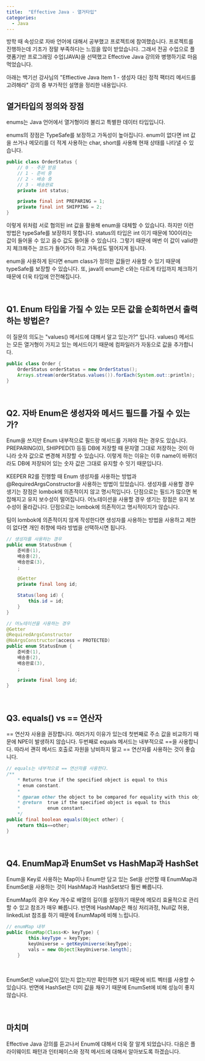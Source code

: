 ```yaml
---
title:  "Effective Java - 열거타입"
categories:
  - Java
---
```


방학 때 속성으로 자바 언어에 대해서 공부했고 프로젝트에 참여했습니다. 프로젝트를 진행하는데 기초가 정말 부족하다는 느낌을 많이 받았습니다. 그래서 전공 수업으로 플랫폼기반 프로그래밍 수업(JAVA)을 선택했고 Effective Java 강의와 병행하기로 마음먹었습니다.

아래는 백기선 강사님의 "Effiective Java Item 1 - 생성자 대신 정적 팩터리 메서드를 고려해라" 강의 중 부가적인 설명을 정리한 내용입니다.


## 열거타입의 정의와 장점
enums는 Java 언어에서 열거형이라 불리고 특별한 데이터 타입입니다.

enums의 장점은 TypeSafe를 보장하고 가독성이 높아집니다. enum이 없다면 int 값을 쓰거나 메모리를 더 적게 사용하는 char, short를 사용해 현재 상태를 나타낼 수 있습니다. 

~~~java
public class OrderStatus {
    // 0 - 주문 받음
    // 1 - 준비 중
    // 2 - 배송 중
    // 3 - 배송완료
    private int status;

    private final int PREPARING = 1;
    private final int SHIPPING = 2;
}
~~~

이렇게 위처럼 서로 협의된 int 값을 활용해 enum을 대체할 수 있습니다. 하지만 이런 방법은 typeSafe를 보장하지 못합니다. status의 타입은 int 이기 때문에 100이라는 값이 들어올 수 있고 음수 값도 들어올 수 있습니다. 그렇기 때문에 매번 이 값이 valid한지 체크해주는 코드가 들어가야 하고 가독성도 떨어지게 됩니다.

enum을 사용하게 된다면 enum class가 정의한 값들만 사용할 수 있기 때문에 typeSafe를 보장할 수 있습니다. 또, java의 enum은 c와는 다르게 타입까지 체크하기 때문에 더욱 타입에 안전해집니다.

<br>

## Q1. Enum 타입을 가질 수 있는 모든 값을 순회하면서 출력하는 방법은?
이 질문의 의도는 "values() 메서드에 대해서 알고 있는가?" 입니다. values() 메서드는 모든 열거형이 가지고 있는 메서드이기 때문에 컴파일러가 자동으로 값을 추가합니다.

~~~java
public class Order {
    OrderStatus orderStatus = new OrderStatus();
    Arrays.stream(orderStatus.values()).forEach(System.out::println);
}
~~~

<br>

## Q2. 자바 Enum은 생성자와 메서드 필드를 가질 수 있는가?
Enum을 쓰지만 Enum 내부적으로 필드랑 메서드를 가져야 하는 경우도 있습니다. PREPARING(0), SHIPPED(1) 등등 DB에 저장할 때 문자열 그대로 저장하는 것이 아니라 숫자 값으로 변경해 저장할 수 있습니다. 이렇게 하는 이유는 이후 name이 바뀌더라도 DB에 저장되어 있는 숫자 값은 그대로 유지할 수 잇기 때문입니다.

KEEPER R2를 진행할 때 Enum 생성자를 사용하는 방법과 @RequiredArgsConstructor을 사용하는 방법이 있었습니다. 생성자를 사용할 경우 생기는 장점은 lombok에 의존적이지 않고 명시적입니다. 단점으로는 필드가 많으면 복잡해지고 유지 보수성이 떨어집니다. 어노테이션을 사용할 경우 생기는 장점은 유지 보수성이 올라갑니다. 단점으로는 lombok에 의존적이고 명시적이지가 않습니다.

팀이 lombok에 의존적이지 않게 작성한다면 생성자를 사용하는 방법을 사용하고 제한이 없다면 개인 취향에 따라 방법을 선택하시면 됩니다.

~~~java
// 생성자를 사용하는 경우
public enum StatusEnum {
    준비중(1),
    배송중(2),
    배송완료(3),
    ;

    @Getter
    private final long id;

    Status(long id) {
        this.id = id;
    }
}
~~~

~~~java
// 어노테이션을 사용하는 경우
@Getter
@RequiredArgsConstructor
@NoArgsConstructor(access = PROTECTED)
public enum StatusEnum {
    준비중(1),
    배송중(2),
    배송완료(3),
    ;

    private final long id;
}
~~~

<br>

## Q3. equals() vs == 연산자
== 연산자 사용을 권장합니다. 여러가지 이유가 있는데 첫번째로 주소 값을 비교하기 때문에 NPE이 발생하지 않습니다. 두번째로 equals 메서드는 내부적으로 ==을 사용합니다. 따라서 괜히 메서드 호출로 자원을 낭비하지 말고 == 연산자를 사용하는 것이 좋습니다. 

~~~java
// equals는 내부적으로 == 연산자를 사용한다.
/**
    * Returns true if the specified object is equal to this
    * enum constant.
    *
    * @param other the object to be compared for equality with this object.
    * @return  true if the specified object is equal to this
    *          enum constant.
    */
public final boolean equals(Object other) {
    return this==other;
}
~~~

<br>


## Q4. EnumMap과 EnumSet vs HashMap과 HashSet
Enum을 Key로 사용하는 Map이나 Enum만 담고 있는 Set을 선언할 때 EnumMap과 EnumSet을 사용하는 것이 HashMap과 HashSet보다 훨씬 빠릅니다.

EnumMap의 경우 Key 개수로 배열의 길이를 설정하기 때문에 메모리 효율적으로 관리할 수 있고 참조가 매우 빠릅니다. 반면에 HashMap은 해싱 처리과정, Null값 허용, linkedList 참조를 하기 때문에 EnumMap에 비해 느립니다.

~~~java
// enumMap 내부
public EnumMap(Class<K> keyType) {
        this.keyType = keyType;
        keyUniverse = getKeyUniverse(keyType);
        vals = new Object[keyUniverse.length];
    }
~~~

<br>

EnumSet은 value값이 있는지 없는지만 확인하면 되기 때문에 비트 벡터를 사용할 수 있습니다. 반면에 HashSet은 더미 값을 채우기 때문에 EnumSet에 비해 성능이 좋지 않습니다.


<br>

## 마치며
Effective Java 강의를 듣고나서 Enum에 대해서 더욱 잘 알게 되었습니다. 다음은 플라이웨이트 패턴과 인터페이스와 정적 메서드에 대해서 알아보도록 하겠습니다.
